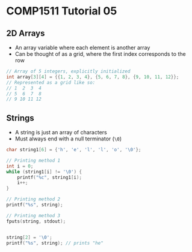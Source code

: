 # COMP1511 Tutorial 05

## 2D Arrays

- An array variable where each element is another array
- Can be thought of as a grid, where the first index corresponds to the row

```c
// Array of 5 integers, explicitly initialized
int array[3][4] = {{1, 2, 3, 4}, {5, 6, 7, 8}, {9, 10, 11, 12}};
// Represented as a grid like so:
// 1  2  3  4
// 5  6  7  8
// 9 10 11 12
```

## Strings

- A string is just an array of characters
- Must always end with a null terminator (`\0`)

```c
char string1[6] = {'h', 'e', 'l', 'l', 'o', '\0'};

// Printing method 1
int i = 0;
while (string1[i] != '\0') {
    printf("%c", string1[i);
    i++;
}

// Printing method 2
printf("%s", string);

// Printing method 3
fputs(string, stdout);


string[2] = '\0';
printf("%s", string); // prints "he"
```

